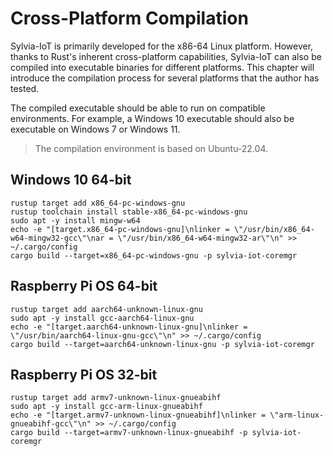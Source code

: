 # Cross-Platform Compilation

Sylvia-IoT is primarily developed for the x86-64 Linux platform. However, thanks to Rust's inherent
cross-platform capabilities, Sylvia-IoT can also be compiled into executable binaries for different
platforms. This chapter will introduce the compilation process for several platforms that the author
has tested.

The compiled executable should be able to run on compatible environments. For example, a Windows 10
executable should also be executable on Windows 7 or Windows 11.

> The compilation environment is based on Ubuntu-22.04.

## Windows 10 64-bit

```shell
rustup target add x86_64-pc-windows-gnu
rustup toolchain install stable-x86_64-pc-windows-gnu
sudo apt -y install mingw-w64
echo -e "[target.x86_64-pc-windows-gnu]\nlinker = \"/usr/bin/x86_64-w64-mingw32-gcc\"\nar = \"/usr/bin/x86_64-w64-mingw32-ar\"\n" >> ~/.cargo/config
cargo build --target=x86_64-pc-windows-gnu -p sylvia-iot-coremgr
```

## Raspberry Pi OS 64-bit

```shell
rustup target add aarch64-unknown-linux-gnu
sudo apt -y install gcc-aarch64-linux-gnu
echo -e "[target.aarch64-unknown-linux-gnu]\nlinker = \"/usr/bin/aarch64-linux-gnu-gcc\"\n" >> ~/.cargo/config
cargo build --target=aarch64-unknown-linux-gnu -p sylvia-iot-coremgr
```

## Raspberry Pi OS 32-bit

```shell
rustup target add armv7-unknown-linux-gnueabihf
sudo apt -y install gcc-arm-linux-gnueabihf
echo -e "[target.armv7-unknown-linux-gnueabihf]\nlinker = \"arm-linux-gnueabihf-gcc\"\n" >> ~/.cargo/config
cargo build --target=armv7-unknown-linux-gnueabihf -p sylvia-iot-coremgr
```
